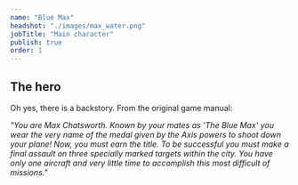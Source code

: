 ```yaml
---
name: "Blue Max"
headshot: "./images/max_water.png"
jobTitle: "Main character"
publish: true
order: 1
---
```


## The hero

Oh yes, there is a backstory. From the original game manual:

*\"You are Max Chatsworth. Known by your mates as 'The Blue Max' you
wear the very name of the medal given by the Axis powers to shoot
down your plane!  Now, you must earn the title.  To be successful
you  must  make a final assault on three specially marked targets
within the city.  You have only one aircraft and very little time
to accomplish this most difficult of missions.\"*



